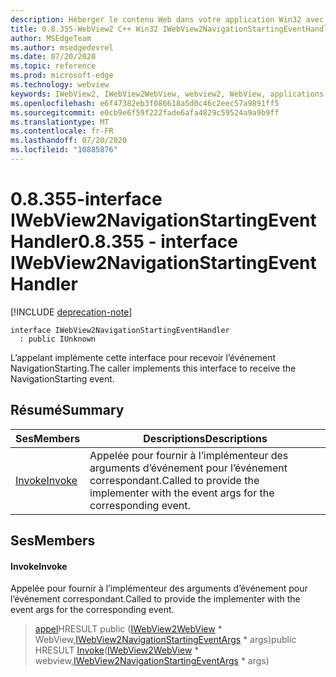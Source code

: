 ```yaml
---
description: Héberger le contenu Web dans votre application Win32 avec le contrôle Microsoft Edge WebView2
title: 0.8.355-WebView2 C++ Win32 IWebView2NavigationStartingEventHandler
author: MSEdgeTeam
ms.author: msedgedevrel
ms.date: 07/20/2020
ms.topic: reference
ms.prod: microsoft-edge
ms.technology: webview
keywords: IWebView2, IWebView2WebView, webview2, WebView, applications Win32, Win32, Edge
ms.openlocfilehash: e6f47382eb3f086618a5d0c46c2eec57a9891ff5
ms.sourcegitcommit: e0cb9e6f59f222fade6afa4829c59524a9a9b9ff
ms.translationtype: MT
ms.contentlocale: fr-FR
ms.lasthandoff: 07/20/2020
ms.locfileid: "10885876"
---
```

# <span data-ttu-id="7c921-104">0.8.355-interface IWebView2NavigationStartingEventHandler</span><span class="sxs-lookup"><span data-stu-id="7c921-104">0.8.355 - interface IWebView2NavigationStartingEventHandler</span></span> 

[!INCLUDE [deprecation-note](../../includes/deprecation-note.md)]

```
interface IWebView2NavigationStartingEventHandler
  : public IUnknown
```

<span data-ttu-id="7c921-105">L’appelant implémente cette interface pour recevoir l’événement NavigationStarting.</span><span class="sxs-lookup"><span data-stu-id="7c921-105">The caller implements this interface to receive the NavigationStarting event.</span></span>

## <span data-ttu-id="7c921-106">Résumé</span><span class="sxs-lookup"><span data-stu-id="7c921-106">Summary</span></span>

 <span data-ttu-id="7c921-107">Ses</span><span class="sxs-lookup"><span data-stu-id="7c921-107">Members</span></span>                        | <span data-ttu-id="7c921-108">Descriptions</span><span class="sxs-lookup"><span data-stu-id="7c921-108">Descriptions</span></span>
--------------------------------|---------------------------------------------
[<span data-ttu-id="7c921-109">Invoke</span><span class="sxs-lookup"><span data-stu-id="7c921-109">Invoke</span></span>](#invoke) | <span data-ttu-id="7c921-110">Appelée pour fournir à l’implémenteur des arguments d’événement pour l’événement correspondant.</span><span class="sxs-lookup"><span data-stu-id="7c921-110">Called to provide the implementer with the event args for the corresponding event.</span></span>

## <span data-ttu-id="7c921-111">Ses</span><span class="sxs-lookup"><span data-stu-id="7c921-111">Members</span></span>

#### <span data-ttu-id="7c921-112">Invoke</span><span class="sxs-lookup"><span data-stu-id="7c921-112">Invoke</span></span> 

<span data-ttu-id="7c921-113">Appelée pour fournir à l’implémenteur des arguments d’événement pour l’événement correspondant.</span><span class="sxs-lookup"><span data-stu-id="7c921-113">Called to provide the implementer with the event args for the corresponding event.</span></span>

> <span data-ttu-id="7c921-114">[appel](#invoke)HRESULT public ([IWebView2WebView](IWebView2WebView.md) \* WebView,[IWebView2NavigationStartingEventArgs](IWebView2NavigationStartingEventArgs.md) \* args)</span><span class="sxs-lookup"><span data-stu-id="7c921-114">public HRESULT [Invoke](#invoke)([IWebView2WebView](IWebView2WebView.md) \* webview,[IWebView2NavigationStartingEventArgs](IWebView2NavigationStartingEventArgs.md) \* args)</span></span>

